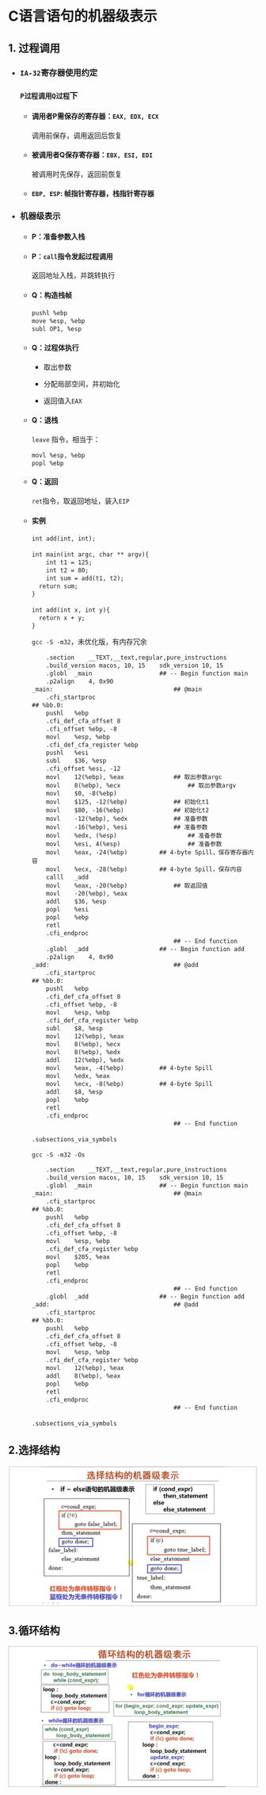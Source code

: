 # C语言语句的机器级表示

## 1. 过程调用

- ### `IA-32`寄存器使用约定

  ### `P过程调用Q过程`下

  - #### 调用者P需保存的寄存器：`EAX, EDX, ECX`
  
    调用前保存，调用返回后恢复
  
  - #### 被调用者Q保存寄存器：`EBX, ESI, EDI`
  
    被调用时先保存，返回前恢复
  
  - #### `EBP, ESP`: 帧指针寄存器，栈指针寄存器 
  
- ### 机器级表示

  - #### P：准备参数入栈

  - #### P：`call`指令发起过程调用
  
    返回地址入栈，并跳转执行
  
  - #### Q：构造栈帧
  
    ```
    pushl %ebp
    move %esp, %ebp
    subl OP1, %esp
    ```
  
  - #### Q：过程体执行
  
    - 取出参数
  
    - 分配局部空间，并初始化
  
    - 返回值入`EAX`
  
  - #### Q：退栈
  
    `leave` 指令，相当于：
  
    ```
    movl %esp, %ebp
    popl %ebp
    ```
  
  - #### Q：返回
  
    `ret`指令，取返回地址，装入`EIP`
  
  - #### 实例
  
    ```
    int add(int, int);
    
    int main(int argc, char ** argv){
    	int t1 = 125;
    	int t2 = 80;
    	int sum = add(t1, t2);
      return sum;
    }
    
    int add(int x, int y){
      return x + y;
    }
    ```
  
    `gcc -S -m32`，未优化版，有内存冗余
  
    ```assembly
    	.section	__TEXT,__text,regular,pure_instructions
    	.build_version macos, 10, 15	sdk_version 10, 15
    	.globl	_main                   ## -- Begin function main
    	.p2align	4, 0x90
    _main:                                  ## @main
    	.cfi_startproc
    ## %bb.0:
    	pushl	%ebp
    	.cfi_def_cfa_offset 8
    	.cfi_offset %ebp, -8
    	movl	%esp, %ebp
    	.cfi_def_cfa_register %ebp
    	pushl	%esi
    	subl	$36, %esp
    	.cfi_offset %esi, -12
    	movl	12(%ebp), %eax				## 取出参数argc
    	movl	8(%ebp), %ecx					## 取出参数argv
    	movl	$0, -8(%ebp)
    	movl	$125, -12(%ebp)				## 初始化t1
    	movl	$80, -16(%ebp)				## 初始化t2
    	movl	-12(%ebp), %edx				## 准备参数
    	movl	-16(%ebp), %esi				## 准备参数
    	movl	%edx, (%esp)					## 准备参数
    	movl	%esi, 4(%esp)					## 准备参数
    	movl	%eax, -24(%ebp)         ## 4-byte Spill，保存寄存器内容
    	movl	%ecx, -28(%ebp)         ## 4-byte Spill，保存内容
    	calll	_add
    	movl	%eax, -20(%ebp)				## 取返回值
    	movl	-20(%ebp), %eax
    	addl	$36, %esp	
    	popl	%esi
    	popl	%ebp
    	retl
    	.cfi_endproc
                                            ## -- End function
    	.globl	_add                    ## -- Begin function add
    	.p2align	4, 0x90
    _add:                                   ## @add
    	.cfi_startproc
    ## %bb.0:
    	pushl	%ebp
    	.cfi_def_cfa_offset 8
    	.cfi_offset %ebp, -8
    	movl	%esp, %ebp
    	.cfi_def_cfa_register %ebp
    	subl	$8, %esp
    	movl	12(%ebp), %eax
    	movl	8(%ebp), %ecx
    	movl	8(%ebp), %edx
    	addl	12(%ebp), %edx
    	movl	%eax, -4(%ebp)          ## 4-byte Spill
    	movl	%edx, %eax
    	movl	%ecx, -8(%ebp)          ## 4-byte Spill
    	addl	$8, %esp
    	popl	%ebp
    	retl
    	.cfi_endproc
                                            ## -- End function
    
    .subsections_via_symbols
    ```
  
    `gcc -S -m32 -Os`
  
    ```assembly
    	.section	__TEXT,__text,regular,pure_instructions
    	.build_version macos, 10, 15	sdk_version 10, 15
    	.globl	_main                   ## -- Begin function main
    _main:                                  ## @main
    	.cfi_startproc
    ## %bb.0:
    	pushl	%ebp
    	.cfi_def_cfa_offset 8
    	.cfi_offset %ebp, -8
    	movl	%esp, %ebp
    	.cfi_def_cfa_register %ebp
    	movl	$205, %eax
    	popl	%ebp
    	retl
    	.cfi_endproc
                                            ## -- End function
    	.globl	_add                    ## -- Begin function add
    _add:                                   ## @add
    	.cfi_startproc
    ## %bb.0:
    	pushl	%ebp
    	.cfi_def_cfa_offset 8
    	.cfi_offset %ebp, -8
    	movl	%esp, %ebp
    	.cfi_def_cfa_register %ebp
    	movl	12(%ebp), %eax
    	addl	8(%ebp), %eax
    	popl	%ebp
    	retl
    	.cfi_endproc
                                            ## -- End function
    
    .subsections_via_symbols
    ```
## 2.选择结构

<img src="选择结构机器表示.png" alt="选择结构机器表示" style="zoom:50%;" />

## 3.循环结构

<img src="循环结构机器表示.png" alt="循环结构机器表示" style="zoom:50%;" />



​    

